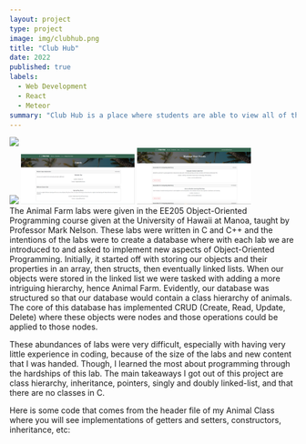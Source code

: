 ```yaml
---
layout: project
type: project
image: img/clubhub.png
title: "Club Hub"
date: 2022
published: true
labels:
  - Web Development
  - React
  - Meteor
summary: "Club Hub is a place where students are able to view all of the clubs around the University Of Hawaii campus and stay up to date with club events by bookmarking their favorite clubs."
---
```


<div class="text-center p-4">
  <img width="200px" src="../img/clubhub-hp.jpeg" class="img-thumbnail" >
</div>
<div class="text-center p-4">
  <img width="200px" src="../img/clubhub-b.jpeg" class="img-thumbnail" >
  <img width="200px" src="../img/clubhub-e.png" class="img-thumbnail" >
  <img width="200px" src="../img/clubhub-mye.png" class="img-thumbnail" >
</div>
The Animal Farm labs were given in the EE205 Object-Oriented Programming course given at the University of Hawaii at Manoa, taught by Professor Mark Nelson. These labs were written in C and C++ and the intentions of the labs were to create a database where with each lab we are introduced to and asked to implement new aspects of Object-Oriented Programming. Initially, it started off with storing our objects and their properties in an array, then structs, then eventually linked lists. When our objects were stored in the linked list we were tasked with adding a more intriguing hierarchy, hence Animal Farm. Evidently, our database was structured so that our database would contain a class hierarchy of animals. The core of this database has implemented CRUD (Create, Read, Update, Delete) where these objects were nodes and those operations could be applied to those nodes.

These abundances of labs were very difficult, especially with having very little experience in coding, because of the size of the labs and new content that I was handed. Though, I learned the most about programming through the hardships of this lab. The main takeaways I got out of this project are class hierarchy, inheritance, pointers, singly and doubly linked-list, and that there are no classes in C.

Here is some code that comes from the header file of my Animal Class where you will see implementations of  getters and setters, constructors, inheritance, etc:

